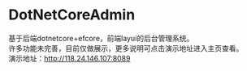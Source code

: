 # DotNetCoreAdmin
基于后端dotnetcore+efcore，前端layui的后台管理系统。<br>
许多功能未完善，目前仅做展示，更多说明可点击演示地址进入主页查看。<br>
演示地址：http://118.24.146.107:8089
